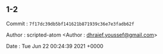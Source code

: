 ## 1-2 

 Commit : `7f17dc39db5bf141621b871939c36e7e3fadb62f`

 Author : scripted-atom <Author : dhraief.youssef@gmail.com> 

 Date 	: Tue Jun 22 00:24:39 2021 +0000 

